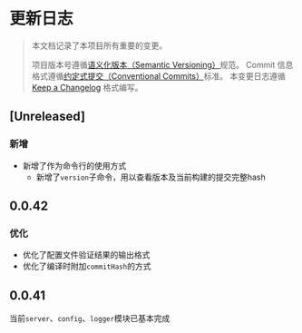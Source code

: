 # 更新日志

> 本文档记录了本项目所有重要的变更。
>
> 项目版本号遵循[语义化版本（Semantic Versioning）](http://semver.org/)规范。
> Commit 信息格式遵循[约定式提交（Conventional Commits）](http://conventionalcommits.org)标准。
> 本变更日志遵循 [Keep a Changelog](http://keepachangelog.com/) 格式编写。

<!-- Unreleased -->
## [Unreleased]
### 新增
- 新增了作为命令行的使用方式
  - 新增了`version`子命令，用以查看版本及当前构建的提交完整hash

<!--/ Unreleased -->

## 0.0.42
### 优化
- 优化了配置文件验证结果的输出格式
- 优化了编译时附加`commitHash`的方式

## 0.0.41
当前`server`、`config`、`logger`模块已基本完成